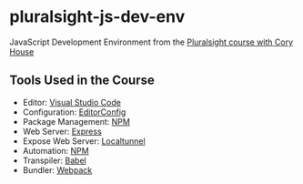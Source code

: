# pluralsight-js-dev-env
JavaScript Development Environment from the [Pluralsight course with Cory House](https://app.pluralsight.com/library/courses/javascript-development-environment/table-of-contents)

## Tools Used in the Course

* Editor: [Visual Studio Code](https://code.visualstudio.com)
* Configuration: [EditorConfig](https://editorconfig.org)
* Package Management: [NPM](https://www.npmjs.com/)
* Web Server: [Express](https://expressjs.com)
* Expose Web Server: [Localtunnel](https://localtunnel.me/)
* Automation: [NPM](https://www.npmjs.com/)
* Transpiler: [Babel](https://babeljs.io)
* Bundler: [Webpack](https://webpack.js.org/)
